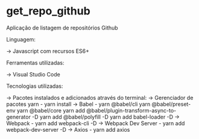 # get_repo_github
 Aplicação de listagem de repositórios Github

Linguagem: 

-> Javascript com recursos ES6+

Ferramentas utilizadas:

-> Visual Studio Code

Tecnologias utilizadas:

-> Pacotes instalados e adicionados através do terminal:
-> Gerenciador de pacotes yarn - yarn install
-> Babel - yarn @babel/cli
                   yarn @babel/preset-env
                   yarn @babel/core
		   yarn add @babel/plugin-transform-async-to-generator -D
		   yarn add @babel/polyfill -D
		   yarn add babel-loader -D
-> Webpack - yarn add webpack-cli -D
-> Webpack Dev Server - yarn add webpack-dev-server -D
-> Axios - yarn add axios

